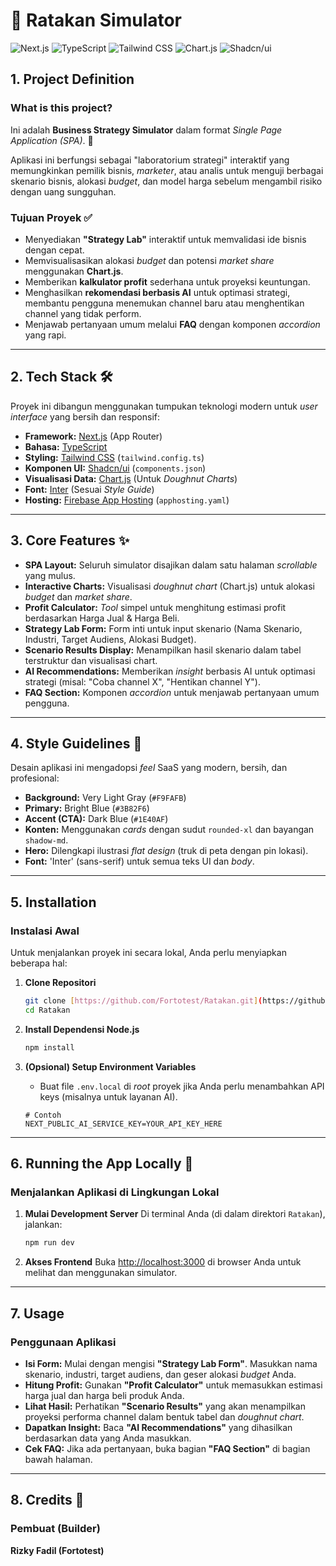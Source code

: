 # 🎯 Ratakan Simulator

![Next.js](https://img.shields.io/badge/Next.js-000000?style=for-the-badge&logo=nextdotjs&logoColor=white)
![TypeScript](https://img.shields.io/badge/TypeScript-3178C6?style=for-the-badge&logo=typescript&logoColor=white)
![Tailwind CSS](https://img.shields.io/badge/Tailwind_CSS-38B2AC?style=for-the-badge&logo=tailwind-css&logoColor=white)
![Chart.js](https://img.shields.io/badge/Chart.js-FF6384?style=for-the-badge&logo=chartdotjs&logoColor=white)
![Shadcn/ui](https://img.shields.io/badge/shadcn/ui-000000?style=for-the-badge&logo=shadcnui&logoColor=white)

## 1. Project Definition

### What is this project?
Ini adalah **Business Strategy Simulator** dalam format *Single Page Application (SPA)*. 🚀

Aplikasi ini berfungsi sebagai "laboratorium strategi" interaktif yang memungkinkan pemilik bisnis, *marketer*, atau analis untuk menguji berbagai skenario bisnis, alokasi *budget*, dan model harga sebelum mengambil risiko dengan uang sungguhan.

### Tujuan Proyek ✅
* Menyediakan **"Strategy Lab"** interaktif untuk memvalidasi ide bisnis dengan cepat.
* Memvisualisasikan alokasi *budget* dan potensi *market share* menggunakan **Chart.js**.
* Memberikan **kalkulator profit** sederhana untuk proyeksi keuntungan.
* Menghasilkan **rekomendasi berbasis AI** untuk optimasi strategi, membantu pengguna menemukan channel baru atau menghentikan channel yang tidak perform.
* Menjawab pertanyaan umum melalui **FAQ** dengan komponen *accordion* yang rapi.

---

## 2. Tech Stack 🛠️

Proyek ini dibangun menggunakan tumpukan teknologi modern untuk *user interface* yang bersih dan responsif:

* **Framework:** [Next.js](https://nextjs.org/) (App Router)
* **Bahasa:** [TypeScript](https://www.typescriptlang.org/)
* **Styling:** [Tailwind CSS](https://tailwindcss.com/) (`tailwind.config.ts`)
* **Komponen UI:** [Shadcn/ui](https://ui.shadcn.com/) (`components.json`)
* **Visualisasi Data:** [Chart.js](https://www.chartjs.org/) (Untuk *Doughnut Charts*)
* **Font:** [Inter](https://fonts.google.com/specimen/Inter) (Sesuai *Style Guide*)
* **Hosting:** [Firebase App Hosting](https://firebase.google.com/docs/hosting/app-hosting) (`apphosting.yaml`)

---

## 3. Core Features ✨

* **SPA Layout:** Seluruh simulator disajikan dalam satu halaman *scrollable* yang mulus.
* **Interactive Charts:** Visualisasi *doughnut chart* (Chart.js) untuk alokasi *budget* dan *market share*.
* **Profit Calculator:** *Tool* simpel untuk menghitung estimasi profit berdasarkan Harga Jual & Harga Beli.
* **Strategy Lab Form:** Form inti untuk input skenario (Nama Skenario, Industri, Target Audiens, Alokasi Budget).
* **Scenario Results Display:** Menampilkan hasil skenario dalam tabel terstruktur dan visualisasi chart.
* **AI Recommendations:** Memberikan *insight* berbasis AI untuk optimasi strategi (misal: "Coba channel X", "Hentikan channel Y").
* **FAQ Section:** Komponen *accordion* untuk menjawab pertanyaan umum pengguna.

---

## 4. Style Guidelines 🎨

Desain aplikasi ini mengadopsi *feel* SaaS yang modern, bersih, dan profesional:

* **Background:** Very Light Gray (`#F9FAFB`)
* **Primary:** Bright Blue (`#3B82F6`)
* **Accent (CTA):** Dark Blue (`#1E40AF`)
* **Konten:** Menggunakan *cards* dengan sudut `rounded-xl` dan bayangan `shadow-md`.
* **Hero:** Dilengkapi ilustrasi *flat design* (truk di peta dengan pin lokasi).
* **Font:** 'Inter' (sans-serif) untuk semua teks UI dan *body*.

---

## 5. Installation

### Instalasi Awal
Untuk menjalankan proyek ini secara lokal, Anda perlu menyiapkan beberapa hal:

1.  **Clone Repositori**
    ```bash
    git clone [https://github.com/Fortotest/Ratakan.git](https://github.com/Fortotest/Ratakan.git)
    cd Ratakan
    ```

2.  **Install Dependensi Node.js**
    ```bash
    npm install
    ```
    
3.  **(Opsional) Setup Environment Variables**
    * Buat file `.env.local` di *root* proyek jika Anda perlu menambahkan API keys (misalnya untuk layanan AI).
    ```env
    # Contoh
    NEXT_PUBLIC_AI_SERVICE_KEY=YOUR_API_KEY_HERE
    ```

---

## 6. Running the App Locally 🚀

### Menjalankan Aplikasi di Lingkungan Lokal

1.  **Mulai Development Server**
    Di terminal Anda (di dalam direktori `Ratakan`), jalankan:
    ```bash
    npm run dev
    ```

2.  **Akses Frontend**
    Buka [http://localhost:3000](http://localhost:3000) di browser Anda untuk melihat dan menggunakan simulator.

---

## 7. Usage

### Penggunaan Aplikasi
* **Isi Form:** Mulai dengan mengisi **"Strategy Lab Form"**. Masukkan nama skenario, industri, target audiens, dan geser alokasi *budget* Anda.
* **Hitung Profit:** Gunakan **"Profit Calculator"** untuk memasukkan estimasi harga jual dan harga beli produk Anda.
* **Lihat Hasil:** Perhatikan **"Scenario Results"** yang akan menampilkan proyeksi performa channel dalam bentuk tabel dan *doughnut chart*.
* **Dapatkan Insight:** Baca **"AI Recommendations"** yang dihasilkan berdasarkan data yang Anda masukkan.
* **Cek FAQ:** Jika ada pertanyaan, buka bagian **"FAQ Section"** di bagian bawah halaman.

---

## 8. Credits 👤

### Pembuat (Builder)
**Rizky Fadil (Fortotest)**
